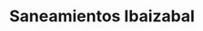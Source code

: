 ---
title: "Saneamientos Ibaizabal"
url: /amorebieta-etxano/saneamientos-ibaizabal-karmen-kalea/
shop: cuarto de baño
---
